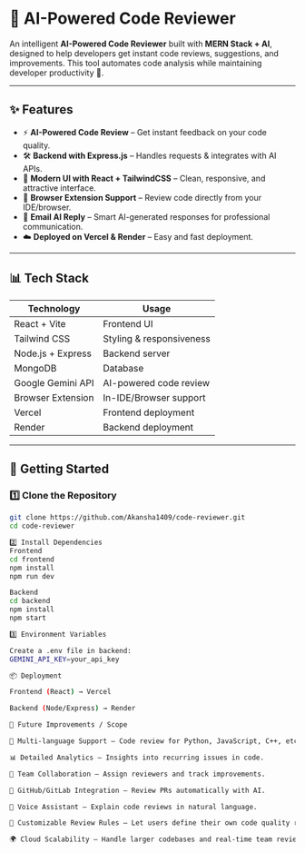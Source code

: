 # 🤖 AI-Powered Code Reviewer  

An intelligent **AI-Powered Code Reviewer** built with **MERN Stack + AI**, designed to help developers get instant code reviews, suggestions, and improvements. This tool automates code analysis while maintaining developer productivity 🚀.  

---

## ✨ Features  
- ⚡ **AI-Powered Code Review** – Get instant feedback on your code quality.  
- 🛠️ **Backend with Express.js** – Handles requests & integrates with AI APIs.  
- 🎨 **Modern UI with React + TailwindCSS** – Clean, responsive, and attractive interface.  
- 🔗 **Browser Extension Support** – Review code directly from your IDE/browser.  
- 📧 **Email AI Reply** – Smart AI-generated responses for professional communication.  
- ☁️ **Deployed on Vercel & Render** – Easy and fast deployment.  

---

## 📊 Tech Stack  

| **Technology**     | **Usage** |
|---------------------|-----------|
| React + Vite        | Frontend UI |
| Tailwind CSS        | Styling & responsiveness |
| Node.js + Express   | Backend server |
| MongoDB             | Database |
| Google Gemini API   | AI-powered code review |
| Browser Extension   | In-IDE/Browser support |
| Vercel              | Frontend deployment |
| Render              | Backend deployment |

---

## 🚀 Getting Started  

### 1️⃣ Clone the Repository  
```bash
git clone https://github.com/Akansha1409/code-reviewer.git
cd code-reviewer

2️⃣ Install Dependencies
Frontend
cd frontend
npm install
npm run dev

Backend
cd backend
npm install
npm start

3️⃣ Environment Variables

Create a .env file in backend:
GEMINI_API_KEY=your_api_key

📦 Deployment

Frontend (React) → Vercel

Backend (Node/Express) → Render

🔮 Future Improvements / Scope

🚀 Multi-language Support – Code review for Python, JavaScript, C++, etc.

📊 Detailed Analytics – Insights into recurring issues in code.

👥 Team Collaboration – Assign reviewers and track improvements.

🔗 GitHub/GitLab Integration – Review PRs automatically with AI.

🎤 Voice Assistant – Explain code reviews in natural language.

🧩 Customizable Review Rules – Let users define their own code quality rules.

🌍 Cloud Scalability – Handle larger codebases and real-time team reviews.
